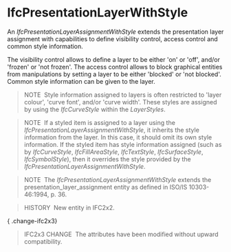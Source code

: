 IfcPresentationLayerWithStyle
=============================

An _IfcPresentationLayerAssignmentWithStyle_ extends the presentation layer assignment with capabilities to define visibility control, access control and common style information.

The visibility control allows to define a layer to be either 'on' or 'off', and/or 'frozen' or 'not frozen'. The access control allows to block graphical entities from manipulations by setting a layer to be either 'blocked' or 'not blocked'. Common style information can be given to the layer.

> NOTE&nbsp; Style information assigned to layers is often restricted to 'layer colour', 'curve font', and/or 'curve width'. These styles are assigned by using the _IfcCurveStyle_ within the _LayerStyles_.

> NOTE&nbsp; If a styled item is assigned to a layer using the _IfcPresentationLayerAssignmentWithStyle_, it inherits the style information from the layer. In this case, it should omit its own style information. If the styled item has style information assigned (such as by _IfcCurveStyle_, _IfcFillAreaStyle_, _IfcTextStyle_, _IfcSurfaceStyle_, _IfcSymbolStyle_), then it overrides the style provided by the _IfcPresentationLayerAssignmentWithStyle_.

> NOTE&nbsp; The _IfcPresentationLayerAssignmentWithStyle_ extends the presentation_layer_assignment entity as defined in ISO/IS 10303-46:1994, p. 36.

> HISTORY&nbsp; New entity in IFC2x2.

{ .change-ifc2x3}
> IFC2x3 CHANGE &nbsp;The attributes have been modified without upward compatibility.
